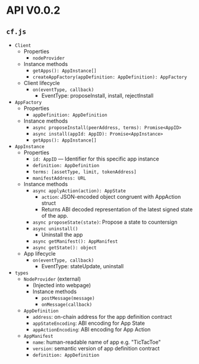 # API V0.0.2
## `cf.js`

- `Client`
    - Properties
        - `nodeProvider`
    - Instance methods
        - `getApps(): AppInstance[]`
        - `createAppFactory(appDefinition: AppDefinition): AppFactory`
    - Client lifecycle
        - `on(eventType, callback)`
            - EventType: proposeInstall, install, rejectInstall
- `AppFactory`
    - Properties
        - `appDefinition: AppDefinition`
    - Instance methods
        - `async proposeInstall(peerAddress, terms): Promise<AppID>`
        - `async install(appId: AppID): Promise<AppInstance>`
        - `getApps(): AppInstance[]`
- `AppInstance`
    - Properties
        - `id: AppID` — Identifier for this specific app instance
        - `definition: AppDefinition`
        - `terms: [assetType, limit, tokenAddress]`
        - `manifestAddress: URL`
    - Instance methods
        - `async applyAction(action): AppState`
            - `action`: JSON-encoded object congruent with AppAction struct
            - Returns ABI decoded representation of the latest signed state of the app.
        - `async proposeState(state)`: Propose a state to countersign
        - `async uninstall()`
            - Uninstall the app
        - `async getManifest(): AppManifest`
        - `async getState(): object`
    - App lifecycle
        - `on(eventType, callback)`
            - EventType: stateUpdate, uninstall
- `types`
    - `NodeProvider` (external)
        - (Injected into webpage)
        - Instance methods
            - `postMessage(message)`
            - `onMessage(callback)`
    - `AppDefinition`
        - `address`: on-chain address for the app definition contract
        - `appStateEncoding`: ABI encoding for App State
        - `appActionEncoding`: ABI encoding for App Action
    - `AppManifest`
        - `name`: human-readable name of app e.g. "TicTacToe"
        - `version`: semantic version of app definition contract
        - `definition: AppDefinition`
